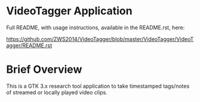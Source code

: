 # VideoTagger Application

Full README, with usage instructions, available in the README.rst, here:

https://github.com/ZWS2014/VideoTagger/blob/master/VideoTagger/VideoTagger/README.rst

# Brief Overview

This is a GTK 3.x research tool application to take timestamped 
tags/notes of streamed or locally played video clips. 